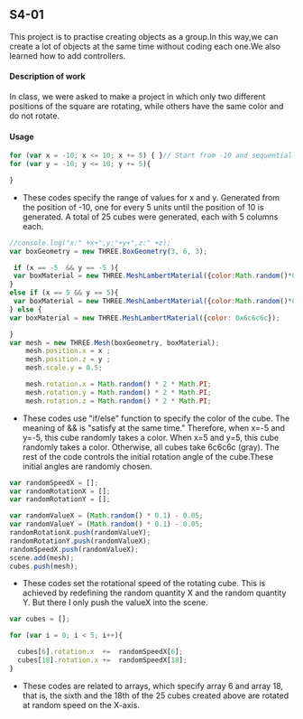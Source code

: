 ## S4-01 ##
This project is to practise creating objects as a group.In this way,we can create a lot of objects at the same time without coding each one.We also learned how to add controllers.

#### Description of work ####
In class, we were asked to make a project in which only two different positions of the square are rotating, while others have the same color and do not rotate.

#### Usage ####

```javascript
for (var x = -10; x <= 10; x += 5) { }// Start from -10 and sequentially add one every 5 pixels
for (var y = -10; y <= 10; y += 5){

}
```
* These codes specify the range of values for x and y. Generated from the position of -10, one for every 5 units until the position of 10 is generated. A total of 25 cubes were generated, each with 5 columns each.

```javascript
//console.log("x:" +x+",y:"+y+",z:" +z);
var boxGeometry = new THREE.BoxGeometry(3, 6, 3);

 if (x == -5  && y == -5 ){
 var boxMaterial = new THREE.MeshLambertMaterial({color:Math.random()*0xFFFFFF});
}
else if (x == 5 && y == 5){
 var boxMaterial = new THREE.MeshLambertMaterial({color:Math.random()*0xFFFFFF});
} else {
var boxMaterial = new THREE.MeshLambertMaterial({color: 0x6c6c6c});

}
var mesh = new THREE.Mesh(boxGeometry, boxMaterial);  
    mesh.position.x = x ;
    mesh.position.z = y ;
    mesh.scale.y = 0.5;

    mesh.rotation.x = Math.random() * 2 * Math.PI;
    mesh.rotation.y = Math.random() * 2 * Math.PI;
    mesh.rotation.z = Math.random() * 2 * Math.PI;

```

* These codes use "if/else" function to specify the color of the cube. The meaning of && is "satisfy at the same time." Therefore, when x=-5 and y=-5, this cube randomly takes a color. When x=5 and y=5, this cube randomly takes a color. Otherwise, all cubes take 6c6c6c (gray).
The rest of the code controls the initial rotation angle of the cube.These initial angles are randomly chosen.

```javascript
var randomSpeedX = [];
var randomRotationX = [];
var randomRotationY = [];

var randomValueX = (Math.random() * 0.1) - 0.05;
var randomValueY = (Math.random() * 0.1) - 0.05;
randomRotationX.push(randomValueY);
randomRotationY.push(randomValueX);
randomSpeedX.push(randomValueX);
scene.add(mesh);
cubes.push(mesh);
```

* These codes set the rotational speed of the rotating cube. This is achieved by redefining the random quantity X and the random quantity Y.
But there I only push the valueX into the scene.

```javascript
var cubes = [];

for (var i = 0; i < 5; i++){

  cubes[6].rotation.x  +=  randomSpeedX[6];
  cubes[18].rotation.x +=  randomSpeedX[18];
}
  ```

* These codes are related to arrays, which specify array 6 and array 18, that is, the sixth and the 18th of the 25 cubes created above are rotated at random speed on the X-axis.
